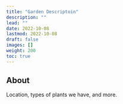 ```yaml
---
title: "Garden Descriptoin"
description: ""
lead: ""
date: 2022-10-08
lastmod: 2022-10-08
draft: false
images: []
weight: 200
toc: true
---
```


## About

Location, types of plants we have, and more.
